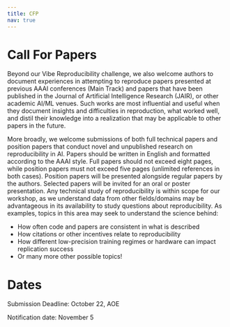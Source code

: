 ```yaml
---
title: CFP
nav: true
---
```


# Call For Papers

Beyond our Vibe Reproducibility challenge, we also welcome authors to document experiences in attempting to reproduce papers presented at previous AAAI conferences (Main Track) and papers that have been published in the Journal of Artificial Intelligence Research (JAIR), or other academic AI/ML venues. Such works are most influential and useful when they document insights and difficulties in reproduction, what worked well, and distil their knowledge into a realization that may be applicable to other papers in the future. 

More broadly, we welcome submissions of both full technical papers and position papers that conduct novel and unpublished research on reproducibility in AI. Papers should be written in English and formatted according to the AAAI style. Full papers should not exceed eight pages, while position papers must not exceed five pages (unlimited references in both cases). Position papers will be presented alongside regular papers by the authors. Selected papers will be invited for an oral or poster presentation. Any technical study of reproducibility is within scope for our workshop, as we understand data from other fields/domains may be advantageous in its availability to study questions about reproducibility. As examples, topics in this area may seek to understand the science behind:

* How often code and papers are consistent in what is described
* How citations or other incentives relate to reproducibility
* How different low-precision training regimes or hardware can impact replication success
* Or many more other possible topics!

# Dates 

Submission Deadline: October 22, AOE

Notification date: November 5
